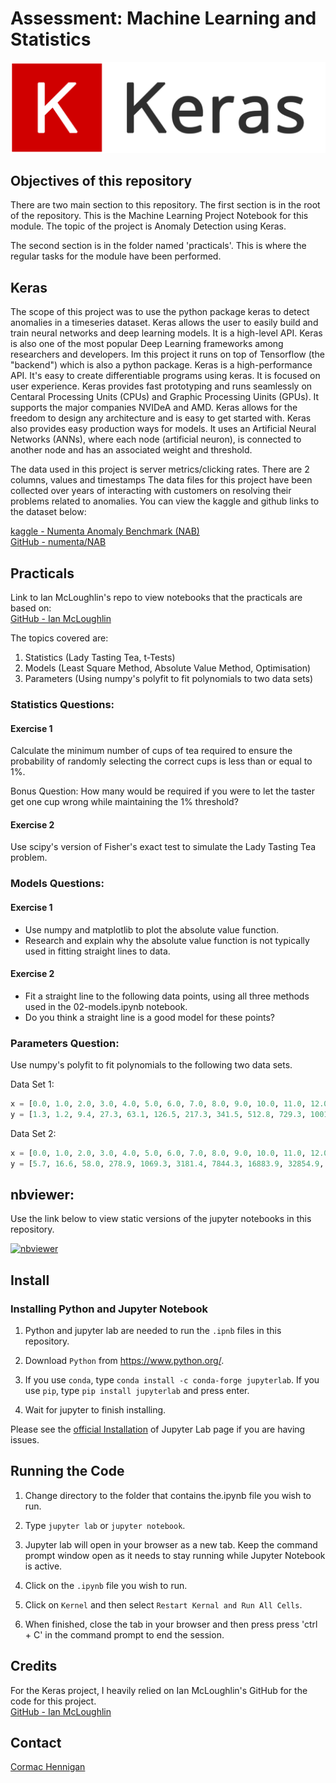 # Assessment: Machine Learning and Statistics

![keras](img/keras.png)

## Objectives of this repository

There are two main section to this repository. The first section is in the root of the repository. This is the Machine Learning Project Notebook for this module. The topic of the project is Anomaly Detection using Keras. 

The second section is in the folder named 'practicals'. This is where the regular tasks for the module have been performed.

## Keras
The scope of this project was to use the python package keras to detect anomalies in a timeseries dataset. Keras allows the user to easily build and train neural networks and deep learning models. It is a high-level API. Keras is also one of the most popular Deep Learning frameworks among researchers and developers. Im this project it runs on top of Tensorflow (the "backend") which is also a python package. Keras is a high-performance API. It's easy to create differentiable programs using keras. It is focused on user experience. Keras provides fast prototyping and runs seamlessly on Centaral Processing Units (CPUs) and Graphic Processing Uinits (GPUs). It supports the major companies NVIDeA and AMD. Keras allows for the freedom to design any architecture and is easy to get started with. Keras also provides easy production ways for models. It uses an Artificial Neural Networks (ANNs), where each node (artificial neuron), is connected to another node and has an associated weight and threshold.

The data used in this project is server metrics/clicking rates. There are 2 columns, values and timestamps The data files for this project have been collected over years of interacting with customers on resolving their problems related to anomalies. You can view the kaggle and github links to the dataset below:

[kaggle - Numenta Anomaly Benchmark (NAB)](https://www.kaggle.com/datasets/boltzmannbrain/nab) <br>
[GitHub - numenta/NAB](https://github.com/numenta/NAB)

## Practicals

Link to Ian McLoughlin's repo to view notebooks that the practicals are based on: <br>
[GitHub - Ian McLoughlin](https://github.com/ianmcloughlin/2223-S1-machine-learn-stats)

The topics covered are:

1. Statistics (Lady Tasting Tea, t-Tests)
2. Models (Least Square Method, Absolute Value Method, Optimisation)
3. Parameters (Using numpy's polyfit to fit polynomials to two data sets)

### Statistics Questions:
#### Exercise 1
Calculate the minimum number of cups of tea required to ensure the probability of randomly selecting the correct cups is less than or equal to 1%.

Bonus Question: How many would be required if you were to let the taster get one cup wrong while maintaining the 1% threshold?

#### Exercise 2
Use scipy's version of Fisher's exact test to simulate the Lady Tasting Tea problem.

### Models Questions:
#### Exercise 1
- Use numpy and matplotlib to plot the absolute value function.
- Research and explain why the absolute value function is not typically used in fitting straight lines to data.

#### Exercise 2
- Fit a straight line to the following data points, using all three methods used in the 02-models.ipynb notebook.
- Do you think a straight line is a good model for these points?

### Parameters Question:
Use numpy's polyfit to fit polynomials to the following two data sets.

Data Set 1:

```python
x = [0.0, 1.0, 2.0, 3.0, 4.0, 5.0, 6.0, 7.0, 8.0, 9.0, 10.0, 11.0, 12.0, 13.0, 14.0, 15.0]
y = [1.3, 1.2, 9.4, 27.3, 63.1, 126.5, 217.3, 341.5, 512.8, 729.3, 1001.8, 1332.7, 1728.9, 2198.8, 2743.7, 3376.7]
```

Data Set 2:
```python
x = [0.0, 1.0, 2.0, 3.0, 4.0, 5.0, 6.0, 7.0, 8.0, 9.0, 10.0, 11.0, 12.0]
y = [5.7, 16.6, 58.0, 278.9, 1069.3, 3181.4, 7844.3, 16883.9, 32854.9, 59144.2, 100106.7, 161166.3, 248958.6]
```

## nbviewer:

Use the link below to view static versions of the jupyter notebooks in this repository.

[![nbviewer](https://raw.githubusercontent.com/jupyter/design/master/logos/Badges/nbviewer_badge.svg)](https://nbviewer.org/github/Cormac88/machine-learning-and-statistics/tree/main/)

## Install

### Installing Python and Jupyter Notebook

1. Python and jupyter lab are needed to run the `.ipnb` files in this repository.

2. Download `Python` from https://www.python.org/.

3. If you use `conda`, type `conda install -c conda-forge jupyterlab`. If you use `pip`, type `pip install jupyterlab` and press enter.

4. Wait for jupyter to finish installing.

Please see the [official Installation](https://jupyterlab.readthedocs.io/en/stable/getting_started/installation.html) of Jupyter Lab page if you are having issues.

## Running the Code

1. Change directory to the folder that contains the.ipynb file you wish to run.

2. Type `jupyter lab` or `jupyter notebook`.

3. Jupyter lab will open in your browser as a new tab. Keep the command prompt window open as it needs to stay running while Jupyter Notebook is active.

4. Click on the `.ipynb` file you wish to run.

5. Click on `Kernel` and then select `Restart Kernal and Run All Cells`.

6. When finished, close the tab in your browser and then press press 'ctrl + C' in the command prompt to end the session.

## Credits

For the Keras project, I heavily relied on Ian McLoughlin's GitHub for the code for this project.<br>
[GitHub - Ian McLoughlin](https://github.com/ianmcloughlin/2223-S1-machine-learn-stats)

## Contact

[Cormac Hennigan](mailto:G00398284@gmit.ie)